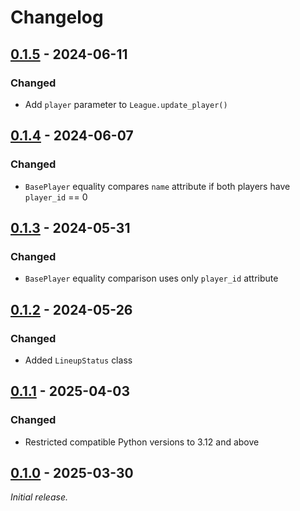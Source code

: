 # Changelog

## [0.1.5] - 2024-06-11

### Changed

- Add `player` parameter to `League.update_player()`

## [0.1.4] - 2024-06-07

### Changed

- `BasePlayer` equality compares `name` attribute if both players have `player_id` == 0

## [0.1.3] - 2024-05-31

### Changed

- `BasePlayer` equality comparison uses only `player_id` attribute

## [0.1.2] - 2024-05-26

### Changed

- Added `LineupStatus` class

## [0.1.1] - 2025-04-03

### Changed

- Restricted compatible Python versions to 3.12 and above

## [0.1.0] - 2025-03-30

_Initial release._

[0.1.5]: https://github.com/fourtreestech/ilc-models/releases/tag/v0.1.5

[0.1.4]: https://github.com/fourtreestech/ilc-models/releases/tag/v0.1.4

[0.1.3]: https://github.com/fourtreestech/ilc-models/releases/tag/v0.1.3

[0.1.2]: https://github.com/fourtreestech/ilc-models/releases/tag/v0.1.2

[0.1.1]: https://github.com/fourtreestech/ilc-models/releases/tag/v0.1.1

[0.1.0]: https://github.com/fourtreestech/ilc-models/releases/tag/v0.1.0
